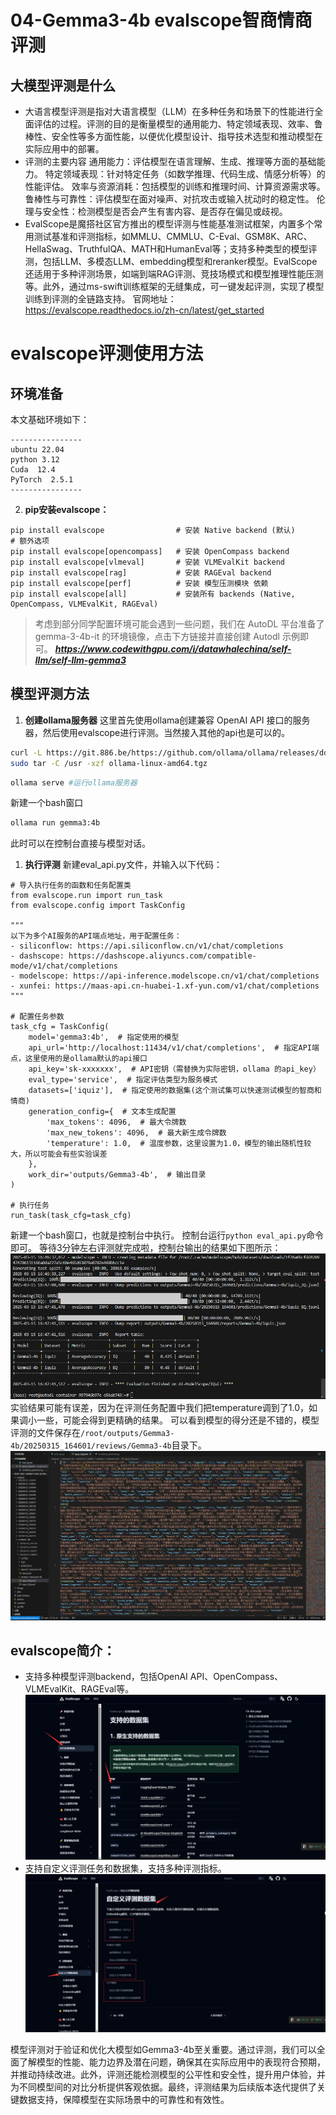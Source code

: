 # 04-Gemma3-4b  evalscope智商情商评测
## 大模型评测是什么
- 大语言模型评测是指对大语言模型（LLM）在多种任务和场景下的性能进行全面评估的过程。评测的目的是衡量模型的通用能力、特定领域表现、效率、鲁棒性、安全性等多方面性能，以便优化模型设计、指导技术选型和推动模型在实际应用中的部署。
- 评测的主要内容
通用能力：评估模型在语言理解、生成、推理等方面的基础能力。
特定领域表现：针对特定任务（如数学推理、代码生成、情感分析等）的性能评估。
效率与资源消耗：包括模型的训练和推理时间、计算资源需求等。
鲁棒性与可靠性：评估模型在面对噪声、对抗攻击或输入扰动时的稳定性。
伦理与安全性：检测模型是否会产生有害内容、是否存在偏见或歧视。
- EvalScope是魔搭社区官方推出的模型评测与性能基准测试框架，内置多个常用测试基准和评测指标，如MMLU、CMMLU、C-Eval、GSM8K、ARC、HellaSwag、TruthfulQA、MATH和HumanEval等；支持多种类型的模型评测，包括LLM、多模态LLM、embedding模型和reranker模型。EvalScope还适用于多种评测场景，如端到端RAG评测、竞技场模式和模型推理性能压测等。此外，通过ms-swift训练框架的无缝集成，可一键发起评测，实现了模型训练到评测的全链路支持。
官网地址：https://evalscope.readthedocs.io/zh-cn/latest/get_started
# evalscope评测使用方法
## 环境准备  
本文基础环境如下：

```
----------------
ubuntu 22.04
python 3.12
Cuda  12.4
PyTorch  2.5.1
----------------
```
2. **pip安装evalscope：**
```
pip install evalscope                # 安装 Native backend (默认)
# 额外选项
pip install evalscope[opencompass]   # 安装 OpenCompass backend
pip install evalscope[vlmeval]       # 安装 VLMEvalKit backend
pip install evalscope[rag]           # 安装 RAGEval backend
pip install evalscope[perf]          # 安装 模型压测模块 依赖
pip install evalscope[all]           # 安装所有 backends (Native, OpenCompass, VLMEvalKit, RAGEval)
```

> 考虑到部分同学配置环境可能会遇到一些问题，我们在 AutoDL 平台准备了 gemma-3-4b-it 的环境镜像，点击下方链接并直接创建 Autodl 示例即可。
> ***https://www.codewithgpu.com/i/datawhalechina/self-llm/self-llm-gemma3***


## 模型评测方法
1. **创建ollama服务器**
这里首先使用ollama创建兼容 OpenAI API 接口的服务器，然后使用evalscope进行评测。当然接入其他的api也是可以的。
```bash
curl -L https://git.886.be/https://github.com/ollama/ollama/releases/download/v0.6.0/ollama-linux-amd64.tgz -o ollama-linux-amd64.tgz
sudo tar -C /usr -xzf ollama-linux-amd64.tgz
```
```bash
ollama serve #运行ollama服务器
```

新建一个bash窗口
```bash
ollama run gemma3:4b
```
此时可以在控制台直接与模型对话。

1. **执行评测**
新建eval_api.py文件，并输入以下代码：
```
# 导入执行任务的函数和任务配置类
from evalscope.run import run_task
from evalscope.config import TaskConfig

"""
以下为多个AI服务的API端点地址，用于配置任务：
- siliconflow: https://api.siliconflow.cn/v1/chat/completions
- dashscope: https://dashscope.aliyuncs.com/compatible-mode/v1/chat/completions
- modelscope: https://api-inference.modelscope.cn/v1/chat/completions
- xunfei: https://maas-api.cn-huabei-1.xf-yun.com/v1/chat/completions
"""

# 配置任务参数
task_cfg = TaskConfig(
    model='gemma3:4b',  # 指定使用的模型
    api_url='http://localhost:11434/v1/chat/completions',  # 指定API端点，这里使用的是ollama默认的api接口
    api_key='sk-xxxxxxx',  # API密钥（需替换为实际密钥，ollama 的api_key）
    eval_type='service',  # 指定评估类型为服务模式
    datasets=['iquiz'],  # 指定使用的数据集(这个测试集可以快速测试模型的智商和情商)
    generation_config={  # 文本生成配置
        'max_tokens': 4096,  # 最大令牌数
        'max_new_tokens': 4096,  # 最大新生成令牌数
        'temperature': 1.0,  # 温度参数，这里设置为1.0，模型的输出随机性较大，所以可能会有些实验误差
    },
    work_dir='outputs/Gemma3-4b',  # 输出目录
)

# 执行任务
run_task(task_cfg=task_cfg)
```

新建一个bash窗口，也就是控制台中执行。
控制台运行`python eval_api.py`命令即可。
等待3分钟左右评测就完成啦，控制台输出的结果如下图所示：
![](./images/04-01.png)
实验结果可能有误差，因为在评测任务配置中我们把temperature调到了1.0，如果调小一些，可能会得到更精确的结果。
可以看到模型的得分还是不错的，模型评测的文件保存在`/root/outputs/Gemma3-4b/20250315_164601/reviews/Gemma3-4b`目录下。
![](./images/04-05.png)
## evalscope简介：
- 支持多种模型评测backend，包括OpenAI API、OpenCompass、VLMEvalKit、RAGEval等。
![](./images/04-02.png)
- 支持自定义评测任务和数据集，支持多种评测指标。
![](./images/04-03.png)

模型评测对于验证和优化大模型如Gemma3-4b至关重要。通过评测，我们可以全面了解模型的性能、能力边界及潜在问题，确保其在实际应用中的表现符合预期，并推动持续改进。此外，评测还能检测模型的公平性和安全性，提升用户体验，并为不同模型间的对比分析提供客观依据。最终，评测结果为后续版本迭代提供了关键数据支持，保障模型在实际场景中的可靠性和有效性。

